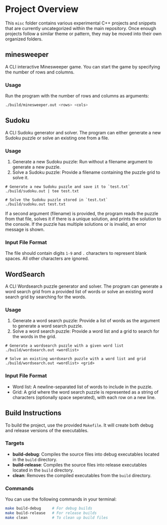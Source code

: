 # Project Overview

This `misc` folder contains various experimental C++ projects and snippets that are currently uncategorized within the main repository. Once enough projects follow a similar theme or pattern, they may be moved into their own organized folders.

## minesweeper

A CLI interactive Minesweeper game. You can start the game by specifying the number of rows and columns.

### Usage

Run the program with the number of rows and columns as arguments:

```bash
./build/minesweeper.out <rows> <cols>
```

## Sudoku

A CLI Sudoku generator and solver. The program can either generate a new Sudoku puzzle or solve an existing one from a file.

### Usage

1. Generate a new Sudoku puzzle: Run without a filename argument to generate a new puzzle.
2. Solve a Sudoku puzzle: Provide a filename containing the puzzle grid to solve it.

```
# Generate a new Sudoku puzzle and save it to `test.txt`
./build/sudoku.out | tee test.txt

# Solve the Sudoku puzzle stored in `test.txt`
./build/sudoku.out test.txt
```

If a second argument (filename) is provided, the program reads the puzzle from that file, solves it if there is a unique solution, and prints the solution to the console. If the puzzle has multiple solutions or is invalid, an error message is shown.

### Input File Format

The file should contain digits `1-9` and `.` characters to represent blank spaces. All other characters are ignored.

## WordSearch

A CLI Wordsearch puzzle generator and solver. The program can generate a word search grid from a provided list of words or solve an existing word search grid by searching for the words.

### Usage

1. Generate a word search puzzle: Provide a list of words as the argument to generate a word search puzzle.
2. Solve a word search puzzle: Provide a word list and a grid to search for the words in the grid.

```
# Generate a wordsearch puzzle with a given word list
./build/wordsearch.out <wordlist>

# Solve an existing wordsearch puzzle with a word list and grid
./build/wordsearch.out <wordlist> <grid>
```

### Input File Format

- Word list: A newline-separated list of words to include in the puzzle.
- Grid: A grid where the word search puzzle is represented as a string of characters (optionally space seperated), with each row on a new line.

## Build Instructions

To build the project, use the provided `Makefile`. It will create both debug and release versions of the executables.

### Targets

- **build-debug**: Compiles the source files into debug executables located in the `build` directory.
- **build-release**: Compiles the source files into release executables located in the `build` directory.
- **clean**: Removes the compiled executables from the `build` directory.

### Commands

You can use the following commands in your terminal:

```bash
make build-debug     # For debug builds
make build-release   # For release builds
make clean           # To clean up build files
```

